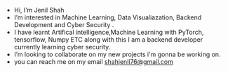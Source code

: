 -  Hi, I’m Jenil Shah
- I’m interested in Machine Learning, Data Visualiazation, Backend Development and Cyber Security .
- I have learnt Artifical intelligence,Machine Learning with PyTorch, tensorflow, Numpy ETC along with this I am a backend developer currently learning cyber security. 
- I’m looking to collaborate on my new projects i'm gonna be working on.
- you can reach me on my email shahjenil76@gmail.com

<!---
Jenil6743/Jenil6743 is a ✨ special ✨ repository because its `README.md` (this file) appears on your GitHub profile.
You can click the Preview link to take a look at your changes.
--->
